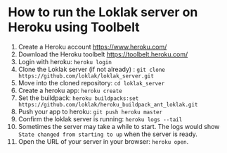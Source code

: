 # How to run the Loklak server on Heroku using Toolbelt

1. Create a Heroku account https://www.heroku.com/
2. Download the Heroku toolbelt https://toolbelt.heroku.com/
3. Login with heroku: `heroku login`
4. Clone the Loklak server (if not already) : `git clone https://github.com/loklak/loklak_server.git`
5. Move into the cloned repository: `cd loklak_server`
6. Create a heroku app: `heroku create`
7. Set the buildpack: `heroku buildpacks:set https://github.com/loklak/heroku_buildpack_ant_loklak.git`
8. Push your app to heroku: `git push heroku master`
9. Confirm the loklak server is running: `heroku logs --tail`
10. Sometimes the server may take a while to start. The logs would show `State changed from starting to up` when the server is ready.
11. Open the URL of your server in your browser: `heroku open`.
